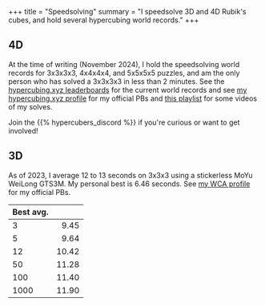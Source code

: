 +++
title = "Speedsolving"
summary = "I speedsolve 3D and 4D Rubik's cubes, and hold several hypercubing world records."
+++

## 4D

At the time of writing (November 2024), I hold the speedsolving world records for 3x3x3x3, 4x4x4x4, and 5x5x5x5 puzzles, and am the only person who has solved a 3x3x3x3 in less than 2 minutes. See the [hypercubing.xyz leaderboards](https://hypercubing.xyz/leaderboards/) for the current world records and see [my hypercubing.xyz profile](https://hypercubing.xyz/leaderboards/solvers/hactar/) for my official PBs and [this playlist](https://www.youtube.com/playlist?list=PLBQ7ltR88PRukkrTqT8Wld5g2zBWjdIgg) for some videos of my solves.

Join the {{% hypercubers_discord %}} if you're curious or want to get involved!

## 3D

As of 2023, I average 12 to 13 seconds on 3x3x3 using a stickerless MoYu WeiLong GTS3M. My personal best is 6.46 seconds. See [my WCA profile](https://www.worldcubeassociation.org/persons/2014FARK01) for my official PBs.

| Best avg. |       |
| --------- | ----: |
| 3         |  9.45 |
| 5         |  9.64 |
| 12        | 10.42 |
| 50        | 11.28 |
| 100       | 11.40 |
| 1000      | 11.90 |
